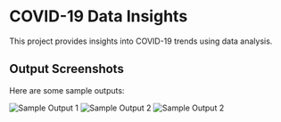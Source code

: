# COVID-19 Data Insights

This project provides insights into COVID-19 trends using data analysis.

## Output Screenshots

Here are some sample outputs:

![Sample Output 1](output_ss/Figure_1.png)
![Sample Output 2](output_ss/Figure_2.png)
![Sample Output 2](output_ss/Figure_3.png)
